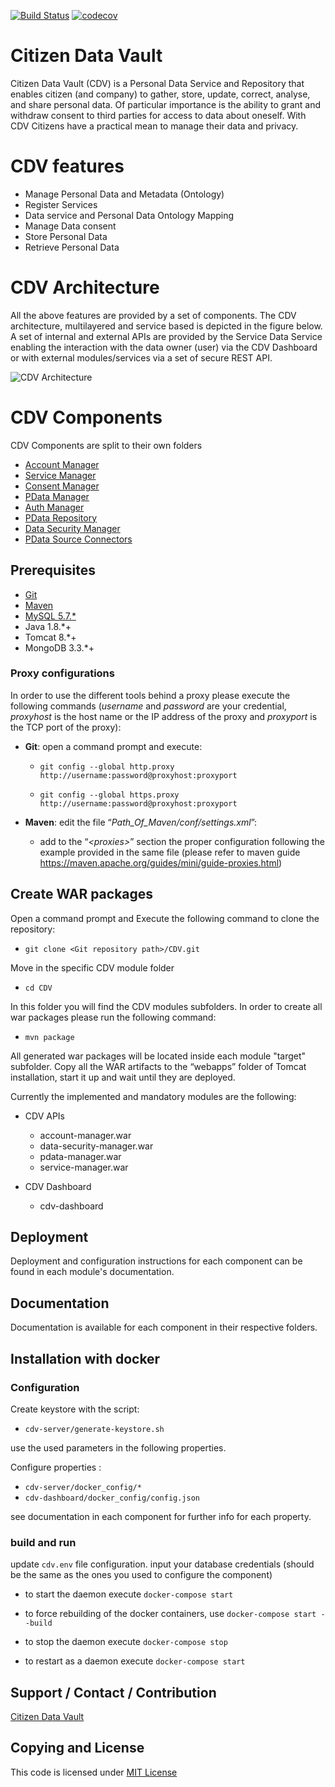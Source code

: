 ﻿[![Build Status](https://travis-ci.org/SIMPATICOProject/CDV.svg?branch=master)](https://travis-ci.org/SIMPATICOProject/CDV)
[![codecov](https://codecov.io/gh/SIMPATICOProject/CDV/branch/master/graph/badge.svg)](https://codecov.io/gh/SIMPATICOProject/CDV)

# Citizen Data Vault 
Citizen Data Vault (CDV) is a Personal Data Service and Repository that enables citizen (and company) to gather, store, update, correct, analyse, and share personal data.
Of particular importance is the ability to grant and withdraw consent to third parties for access to data about oneself.
With CDV Citizens have a practical mean to manage their data and privacy. 

# CDV features
- Manage Personal Data and Metadata (Ontology)
- Register Services
- Data service and Personal Data Ontology Mapping
- Manage Data consent
- Store Personal Data
- Retrieve Personal Data

# CDV Architecture
All the above features are provided by a set of components. The CDV architecture, multilayered and service based is depicted in the figure below. A set of internal and external APIs are provided by the Service Data Service enabling the interaction with the data owner (user) via the CDV Dashboard or with external modules/services via a set of secure REST API.

![CDV Architecture](doc/architecture.png)

# CDV Components

CDV Components are split to their own folders

- [ Account Manager ](cdv-server/account-manager/README.md)
- [ Service Manager ](cdv-server/service-manager/)
- [ Consent Manager ](cdv-server/consent-Manager/)
- [ PData Manager ](cdv-server/pdata-manager/)
- [ Auth Manager ](cdv-server/auth-manager/)
- [ PData Repository ](cdv-server/pdata-repository/)
- [ Data Security Manager ](cdv-server/data-security-manager/)
- [ PData Source Connectors ](cdv-server/pdata-source-connectors/)

## Prerequisites

-   [Git](https://git-scm.com/downloads)
-   [Maven](https://maven.apache.org/download.cgi)
-   [MySQL 5.7.*](https://dev.mysql.com/downloads/mysql/)
- 	Java 1.8.*+
- 	Tomcat 8.*+
- 	MongoDB 3.3.*+


### Proxy configurations

In order to use the different tools behind a proxy please execute the
following commands (*username* and *password* are your credential,
*proxyhost* is the host name or the IP address of the proxy and
*proxyport* is the TCP port of the proxy):

-   **Git**: open a command prompt and execute:

    -   `git config --global http.proxy http://username:password@proxyhost:proxyport`

    -   `git config --global https.proxy http://username:password@proxyhost:proxyport`
    
-   **Maven**: edit the file “*Path\_Of\_Maven/conf/settings.xml*”:
    -   add to the “*&lt;proxies&gt;*” section the proper configuration following the example provided in the same file (please refer to maven guide https://maven.apache.org/guides/mini/guide-proxies.html)


## Create WAR packages

Open a command prompt and Execute the following command to clone the
repository:

-   `git clone <Git repository path>/CDV.git`

Move in the specific CDV module folder

-   `cd CDV`

In this folder you will find the CDV modules subfolders. In order to create all war packages please run the following command:

-   `mvn package`

All generated war packages will be located inside each module "target" subfolder. Copy all the WAR artifacts to the “webapps” folder of Tomcat installation, start it up and wait until they are deployed.

Currently the implemented and mandatory modules are the following:

-   CDV APIs
    -   account-manager.war
    -   data-security-manager.war
    -   pdata-manager.war
    -   service-manager.war

-   CDV Dashboard
    -   cdv-dashboard


## Deployment

Deployment and configuration instructions for each component can be found in each module's documentation.

## Documentation

Documentation is available for each component in their respective folders.


## Installation with docker

### Configuration

Create keystore with the script:

* `cdv-server/generate-keystore.sh`

use the used parameters in the following properties.

Configure properties :

* `cdv-server/docker_config/*`
* `cdv-dashboard/docker_config/config.json`

see documentation in each component for further info for each property.

### build and run

update `cdv.env` file configuration.
input your database credentials (should be the same as the ones you used to configure the component)

* to start the daemon execute `docker-compose start`
* to force rebuilding of the docker containers, use `docker-compose start --build`

* to stop the daemon execute `docker-compose stop`
* to restart as a daemon execute `docker-compose start`

## Support / Contact / Contribution
[Citizen Data Vault](Link|email|contact)

## Copying and License
This code is licensed under [MIT License](LICENSE)